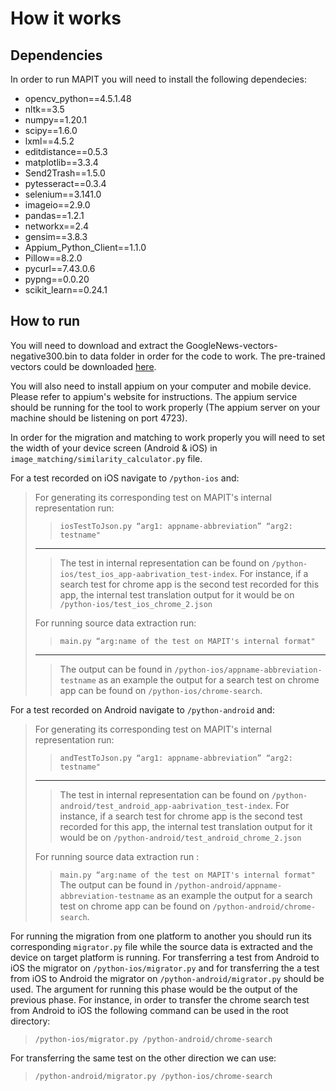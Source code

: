 # How it works
## Dependencies
In order to run MAPIT you will need to install the following dependecies:

-   opencv_python==4.5.1.48
-   nltk==3.5
-   numpy==1.20.1
-   scipy==1.6.0
-   lxml==4.5.2
-   editdistance==0.5.3
-   matplotlib==3.3.4
-   Send2Trash==1.5.0
-   pytesseract==0.3.4
-   selenium==3.141.0
-   imageio==2.9.0
-   pandas==1.2.1
-   networkx==2.4
-   gensim==3.8.3
-   Appium_Python_Client==1.1.0
-   Pillow==8.2.0
-   pycurl==7.43.0.6
-   pypng==0.0.20
-   scikit_learn==0.24.1

## How to run
You will need to download and extract the GoogleNews-vectors-negative300.bin to data folder in order for the code to work. The pre-trained vectors could be downloaded [here](https://github.com/mmihaltz/word2vec-GoogleNews-vectors).

You will also need to install appium on your computer and mobile device. Please refer to appium's website for instructions. The appium service should be running for the tool to work properly (The appium server on your machine should be listening on port 4723).

In order for the migration and matching to work properly you will need to set the width of your device screen (Android & iOS) in ``image_matching/similarity_calculator.py`` file.

For a test recorded on iOS navigate to ``/python-ios`` and:
>For generating its corresponding test on MAPIT's internal representation run: 
> >``iosTestToJson.py “arg1: appname-abbreviation” “arg2: testname"``
> ------------------------------
> >The test in internal representation can be found on ``/python-ios/test_ios_app-aabrivation_test-index``. For instance, if a search test for chrome app is the second test recorded for this app, the internal test translation output for it would be on ``/python-ios/test_ios_chrome_2.json``
>
>For running source data extraction run:
> >``main.py “arg:name of the test on MAPIT's internal format"``
> -------------------------------------
> >The output can be found in ``/python-ios/appname-abbreviation-testname`` as an example the output for a search test on chrome app can be found on ``/python-ios/chrome-search``.

For a test recorded on Android navigate to ``/python-android`` and:
>For generating its corresponding test on MAPIT's internal representation run: 
>> ``andTestToJson.py “arg1: appname-abbreviation” “arg2: testname"``
>------------------
> > The test in internal representation can be found on ``/python-android/test_android_app-aabrivation_test-index``. For instance, if a search test for chrome app is the second test recorded for this app, the internal test translation output for it would be on ``/python-android/test_android_chrome_2.json``
> 
>For running source data extraction run :
> >``main.py “arg:name of the test on MAPIT's internal format"``
> The output can be found in ``/python-android/appname-abbreviation-testname``
>  as an example the output for a search test on chrome app can be found on ``/python-android/chrome-search``.

For running the migration from one platform to another you should run its corresponding ``migrator.py`` file while the source data is extracted and the device on target platform is running. 
For transferring a test from Android to iOS the migrator on ``/python-ios/migrator.py`` and for transferring the  a test from iOS to Android the migrator on ``/python-android/migrator.py`` should be used. The argument for running this phase would be the output of the previous phase.
 For instance, in order to transfer the chrome search test from Android to iOS the following command can be used in the root directory:
>``/python-ios/migrator.py /python-android/chrome-search``

For transferring the same test on the other direction we can use:
>``/python-android/migrator.py /python-ios/chrome-search``
